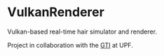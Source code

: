 # VulkanRenderer
Vulkan-based real-time hair simulator and renderer.

Project in collaboration with the [GTI](https://www.upf.edu/web/gti) at UPF.
